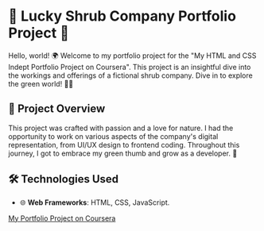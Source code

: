 # 🌿 Lucky Shrub Company Portfolio Project 🌿

Hello, world! 🌍 Welcome to my portfolio project for the "My HTML and CSS Indept Portfolio Project on Coursera". This project is an insightful dive into the workings and offerings of a fictional shrub company. Dive in to explore the green world! 🌱🍃

## 🚀 Project Overview

This project was crafted with passion and a love for nature. I had the opportunity to work on various aspects of the company's digital representation, from UI/UX design to frontend coding. Throughout this journey, I got to embrace my green thumb and grow as a developer. 🌳

## 🛠️ Technologies Used

- 🌐 **Web Frameworks**: HTML, CSS, JavaScript.


[My Portfolio Project on Coursera](https://jen67.github.io/hosting/Cousera_porfolio-project/index.html)

